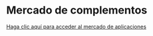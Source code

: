 # Mercado de complementos

[Haga clic aquí para acceder al mercado de aplicaciones](https://www.workerman.net/apps)
